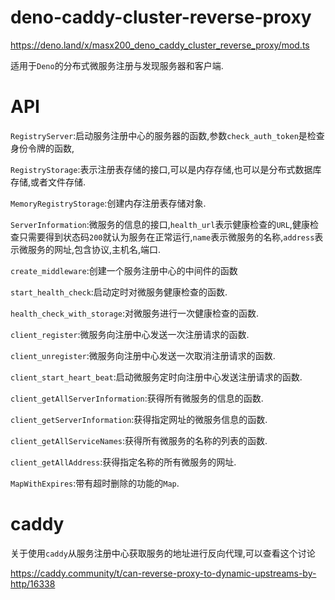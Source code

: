 # deno-caddy-cluster-reverse-proxy

https://deno.land/x/masx200_deno_caddy_cluster_reverse_proxy/mod.ts

适用于`Deno`的分布式微服务注册与发现服务器和客户端.

# API

`RegistryServer`:启动服务注册中心的服务器的函数,参数`check_auth_token`是检查身份令牌的函数,

`RegistryStorage`:表示注册表存储的接口,可以是内存存储,也可以是分布式数据库存储,或者文件存储.

`MemoryRegistryStorage`:创建内存注册表存储对象.

`ServerInformation`:微服务的信息的接口,`health_url`表示健康检查的`URL`,健康检查只需要得到状态码`200`就认为服务在正常运行,`name`表示微服务的名称,`address`表示微服务的网址,包含协议,主机名,端口.

`create_middleware`:创建一个服务注册中心的中间件的函数

`start_health_check`:启动定时对微服务健康检查的函数.

`health_check_with_storage`:对微服务进行一次健康检查的函数.

`client_register`:微服务向注册中心发送一次注册请求的函数.

`client_unregister`:微服务向注册中心发送一次取消注册请求的函数.

`client_start_heart_beat`:启动微服务定时向注册中心发送注册请求的函数.

`client_getAllServerInformation`:获得所有微服务的信息的函数.

`client_getServerInformation`:获得指定网址的微服务信息的函数.

`client_getAllServiceNames`:获得所有微服务的名称的列表的函数.

`client_getAllAddress`:获得指定名称的所有微服务的网址.

`MapWithExpires`:带有超时删除的功能的`Map`.

# caddy

关于使用`caddy`从服务注册中心获取服务的地址进行反向代理,可以查看这个讨论

https://caddy.community/t/can-reverse-proxy-to-dynamic-upstreams-by-http/16338
